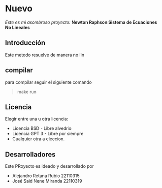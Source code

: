 # Nuevo 

_Este es mi asombroso proyecto:_ **Newton Raphson Sistema de Ecuaciones No Lineales**

## Introducción 

Este metodo resuelve de manera no lin

## compilar 

para compilar seguir el siguiente comando

> make run

## Licencia
Elegir entre una u otra licencia:
- Licencia BSD - Libre alvedrio
- Licencia GPT 3 - Libre por siempre
- Cualquier otra a eleccion.

## Desarrolladores

Este PRoyecto es ideado y desarrollado por 
- Alejandro Retana Rubio 22110315
- José Said Nene Miranda 22110319
